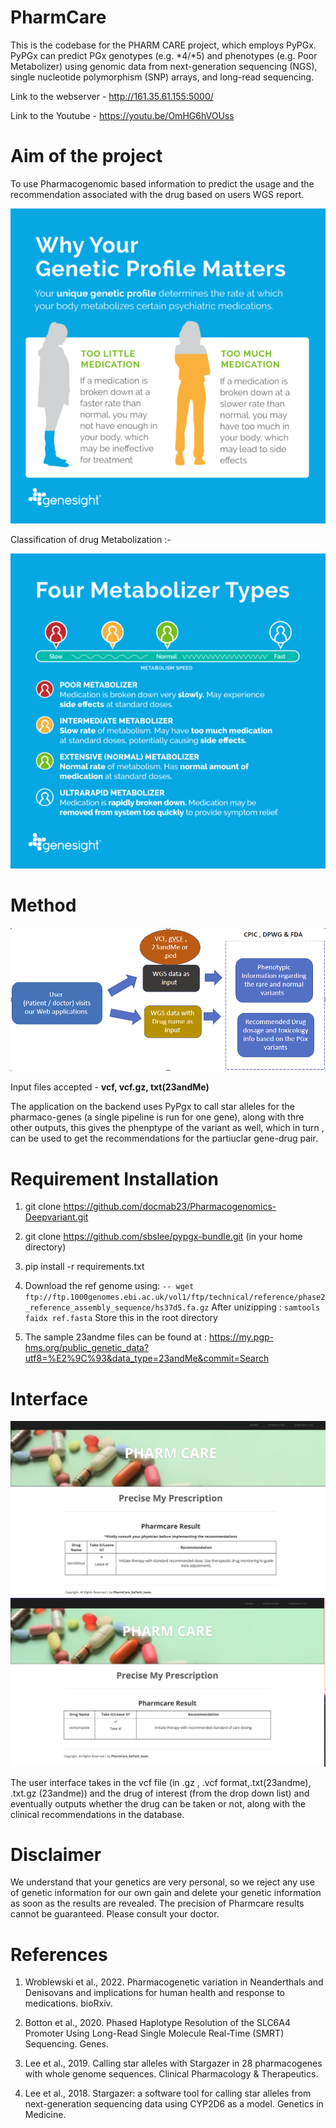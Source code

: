 # PharmCare

This is the codebase for the PHARM CARE project, which employs PyPGx. PyPGx can predict PGx genotypes (e.g. *4/*5) and phenotypes (e.g. Poor Metabolizer) using genomic data from next-generation sequencing (NGS), single nucleotide polymorphism (SNP) arrays, and long-read sequencing.


Link to the webserver - http://161.35.61.155:5000/

Link to the Youtube - https://youtu.be/OmHG6hVOUss


# Aim of the project
To use Pharmacogenomic based information to predict the usage and the recommendation associated with the drug based on users WGS report.

![alt text](assets/intro_dosage.png)


Classification of drug Metabolization :- 

![alt text](assets/metabolizer.png)


# Method
![alt text](assets/workflow.png)


Input files accepted - <b>vcf, vcf.gz, txt(23andMe)</b>


The application on the backend uses PyPgx to call star alleles for the pharmaco-genes (a single pipeline is run for one gene), along with thre other outputs, this gives the phenptype of the variant as well, which in turn , can be used to get the recommendations for the partiuclar gene-drug pair.




# Requirement Installation
1. git clone  https://github.com/docmab23/Pharmacogenomics-Deepvariant.git

2. git clone https://github.com/sbslee/pypgx-bundle.git (in your home directory)

3. pip install -r requirements.txt
4. Download the ref genome using:
`-- wget ftp://ftp.1000genomes.ebi.ac.uk/vol1/ftp/technical/reference/phase2_reference_assembly_sequence/hs37d5.fa.gz`
After unizipping : `samtools faidx ref.fasta`   Store this in the root directory


5. The sample 23andme files can be found at : https://my.pgp-hms.org/public_genetic_data?utf8=%E2%9C%93&data_type=23andMe&commit=Search 


# Interface

![alt text](assets/image1.png)
![alt text](assets/image2.png)

The user interface takes in the vcf file (in .gz , .vcf format,.txt(23andme), .txt.gz (23andme)) and the drug of interest (from the drop down list) and eventually outputs whether the drug can be taken or not, along with the clinical recommendations in the database.



# Disclaimer

We understand that your genetics are very personal, so we reject any use of genetic information for our own gain and delete your genetic information as soon as the results are revealed. The precision of Pharmcare results cannot be guaranteed. Please consult your doctor.

# References
1. Wroblewski et al., 2022. Pharmacogenetic variation in Neanderthals and Denisovans and implications for human health and response to medications. bioRxiv.

2. Botton et al., 2020. Phased Haplotype Resolution of the SLC6A4 Promoter Using Long-Read Single Molecule Real-Time (SMRT) Sequencing. Genes.

3. Lee et al., 2019. Calling star alleles with Stargazer in 28 pharmacogenes with whole genome sequences. Clinical Pharmacology & Therapeutics.

4. Lee et al., 2018. Stargazer: a software tool for calling star alleles from next-generation sequencing data using CYP2D6 as a model. Genetics in Medicine.



